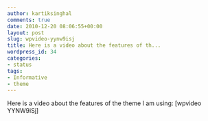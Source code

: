 ```yaml
---
author: kartiksinghal
comments: true
date: 2010-12-20 08:06:55+00:00
layout: post
slug: wpvideo-yynw9isj
title: Here is a video about the features of th...
wordpress_id: 34
categories:
- status
tags:
- Informative
- theme
---
```


Here is a video about the features of the theme I am using: [wpvideo YYNW9iSj]
